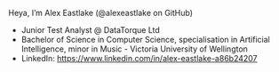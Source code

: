 Heya, I’m Alex Eastlake (@alexeastlake on GitHub)
- Junior Test Analyst @ DataTorque Ltd
- Bachelor of Science in Computer Science, specialisation in Artificial Intelligence, minor in Music - Victoria University of Wellington
- LinkedIn: https://www.linkedin.com/in/alex-eastlake-a86b24207
